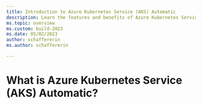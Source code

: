 ```yaml
---
title: Introduction to Azure Kubernetes Service (AKS) Automatic
description: Learn the features and benefits of Azure Kubernetes Service to deploy and manage container-based applications in Azure.
ms.topic: overview
ms.custom: build-2023
ms.date: 05/02/2023
author: schaffererin
ms.author: schaffererin

---
```


# What is Azure Kubernetes Service (AKS) Automatic?
